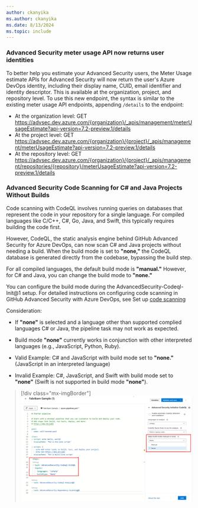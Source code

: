 ```yaml
---
author: ckanyika
ms.author: ckanyika
ms.date: 8/13/2024
ms.topic: include
---
```


### Advanced Security meter usage API now returns user identities

To better help you estimate your Advanced Security users, the Meter Usage estimate APIs for Advanced Security will now return the user's Azure DevOps identity, including their display name, CUID, email identifier and identity descriptor. This is available at the organization, project, and repository level. To use this new endpoint, the syntax is similar to the existing meter usage API endpoints, appending `/details` to the endpoint: 

- At the organization level: GET https://advsec.dev.azure.com/{organization}/_apis/management/meterUsageEstimate?api-version=7.2-preview.1/details
- At the project level: GET https://advsec.dev.azure.com/{organization}/{project}/_apis/management/meterUsageEstimate?api-version=7.2-preview.1/details
- At the repository level: GET https://advsec.dev.azure.com/{organization}/{project}/_apis/management/repositories/{repository}/meterUsageEstimate?api-version=7.2-preview.1/details

### Advanced Security Code Scanning for C# and Java Projects Without Builds

Code scanning with CodeQL involves running queries on databases that represent the code in your repository for a single language. For compiled languages like C/C++, C#, Go, Java, and Swift, this typically requires building the code first.

However, CodeQL, the static analysis engine behind GitHub Advanced Security for Azure DevOps, can now scan C# and Java projects without needing a build. When the build mode is set to **"none,"** the CodeQL database is generated directly from the codebase, bypassing the build step.

For all compiled languages, the default build mode is **"manual."** However, for C# and Java, you can change the build mode to **"none."** 

You can configure the build mode during the AdvancedSecurity-Codeql-Init@1 setup. For detailed instructions on configuring code scanning in GitHub Advanced Security with Azure DevOps, see Set up [code scanning](https://learn.microsoft.com/en-us/azure/devops/repos/security/configure-github-advanced-security-features?view=azure-devops&tabs=yaml#set-up-code-scanning)

Consideration:
- If **"none"** is selected and a language other than supported complied languages C# or Java, the pipeline task may not work as expected. 
 - Build mode **"none"** currently works in conjunction with other interpreted languages (e.g., JavaScript, Python, Ruby).

- Valid Example: C# and JavaScript with build mode set to **"none."** (JavaScript in an interpreted language)
- Invalid Example: C#, JavaScript, and Swift with build mode set to **"none"** (Swift is not supported in build mode **"none"**).

> [!div class="mx-imgBorder"]
> [![Screenshot of AdvancedSecurity-Codeql.](../../media/243-ghazdo-01.png "Screenshot of AdvancedSecurity-Codeql")](../../media/243-ghazdo-01.png#lightbox)